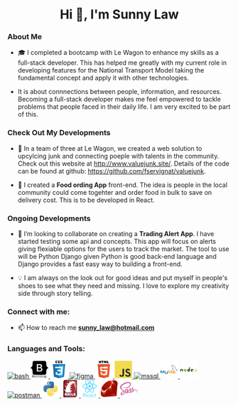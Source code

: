 <h1 align="center">Hi 👋, I'm Sunny Law</h1>
<h3 align="left">About Me</h3>

- :mortar_board: I completed a bootcamp with Le Wagon to enhance my skills as a full-stack developer. This has helped me greatly with my current role in developing features for the National Transport Model taking the fundamental concept and apply it with other technologies.

- It is about connnections between people, information, and resources. Becoming a full-stack developer makes me feel empowered to tackle problems that people faced in their daily life. I am very excited to be part of this.


<h3 align="left">Check Out My Developments</h3>
<p align="left">
</p>

- 👯 In a team of three at Le Wagon, we created a web solution to upcylcing junk and connecting poeple with talents in the community. Check out this website at http://www.valuejunk.site/. Details of the code can be found at github: https://github.com/fservignat/valuejunk.

- 🔭 I created a **Food ording App** front-end. The idea is people in the local community could come togehter and order food in bulk to save on delivery cost. This is to be developed in React.

<h3 align="left">Ongoing Developments</h3>
<p align="left">
</p>

- 👯 I’m looking to collaborate on creating a **Trading Alert App**. I have started testing some api and concepts. This app will focus on alerts giving flexiable options for the users to track the market. The tool to use will be Python Django given Python is good back-end language and Django provides a fast easy way to building a front-end.

- :bulb: I am always on the look out for good ideas and put myself in people's shoes to see what they need and missing. I love to explore my creativity side through story telling.


<h3 align="left">Connect with me:</h3>
<p align="left">
</p>

- 📫 How to reach me **sunny_law@hotmail.com**

<h3 align="left">Languages and Tools:</h3>
<p align="left"> <a href="https://www.gnu.org/software/bash/" target="_blank" rel="noreferrer"> <img src="https://www.vectorlogo.zone/logos/gnu_bash/gnu_bash-icon.svg" alt="bash" width="40" height="40"/> </a> <a href="https://getbootstrap.com" target="_blank" rel="noreferrer"> <img src="https://raw.githubusercontent.com/devicons/devicon/master/icons/bootstrap/bootstrap-plain-wordmark.svg" alt="bootstrap" width="40" height="40"/> </a> <a href="https://www.w3schools.com/css/" target="_blank" rel="noreferrer"> <img src="https://raw.githubusercontent.com/devicons/devicon/master/icons/css3/css3-original-wordmark.svg" alt="css3" width="40" height="40"/> </a> <a href="https://www.figma.com/" target="_blank" rel="noreferrer"> <img src="https://www.vectorlogo.zone/logos/figma/figma-icon.svg" alt="figma" width="40" height="40"/> </a> <a href="https://www.w3.org/html/" target="_blank" rel="noreferrer"> <img src="https://raw.githubusercontent.com/devicons/devicon/master/icons/html5/html5-original-wordmark.svg" alt="html5" width="40" height="40"/> </a> <a href="https://developer.mozilla.org/en-US/docs/Web/JavaScript" target="_blank" rel="noreferrer"> <img src="https://raw.githubusercontent.com/devicons/devicon/master/icons/javascript/javascript-original.svg" alt="javascript" width="40" height="40"/> </a> <a href="https://www.microsoft.com/en-us/sql-server" target="_blank" rel="noreferrer"> <img src="https://www.svgrepo.com/show/303229/microsoft-sql-server-logo.svg" alt="mssql" width="40" height="40"/> </a> <a href="https://www.mysql.com/" target="_blank" rel="noreferrer"> <img src="https://raw.githubusercontent.com/devicons/devicon/master/icons/mysql/mysql-original-wordmark.svg" alt="mysql" width="40" height="40"/> </a> <a href="https://nodejs.org" target="_blank" rel="noreferrer"> <img src="https://raw.githubusercontent.com/devicons/devicon/master/icons/nodejs/nodejs-original-wordmark.svg" alt="nodejs" width="40" height="40"/> </a> <a href="https://postman.com" target="_blank" rel="noreferrer"> <img src="https://www.vectorlogo.zone/logos/getpostman/getpostman-icon.svg" alt="postman" width="40" height="40"/> </a> <a href="https://www.python.org" target="_blank" rel="noreferrer"> <img src="https://raw.githubusercontent.com/devicons/devicon/master/icons/python/python-original.svg" alt="python" width="40" height="40"/> </a> <a href="https://rubyonrails.org" target="_blank" rel="noreferrer"> <img src="https://raw.githubusercontent.com/devicons/devicon/master/icons/rails/rails-original-wordmark.svg" alt="rails" width="40" height="40"/> </a> <a href="https://reactjs.org/" target="_blank" rel="noreferrer"> <img src="https://raw.githubusercontent.com/devicons/devicon/master/icons/react/react-original-wordmark.svg" alt="react" width="40" height="40"/> </a> <a href="https://www.ruby-lang.org/en/" target="_blank" rel="noreferrer"> <img src="https://raw.githubusercontent.com/devicons/devicon/master/icons/ruby/ruby-original.svg" alt="ruby" width="40" height="40"/> </a> <a href="https://sass-lang.com" target="_blank" rel="noreferrer"> <img src="https://raw.githubusercontent.com/devicons/devicon/master/icons/sass/sass-original.svg" alt="sass" width="40" height="40"/> </a> </p>


